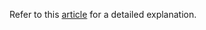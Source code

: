 
Refer to this [article](https://tutorial.grasshopper.tech/sneak-peek-of-the-goodies/) for a detailed explanation.
